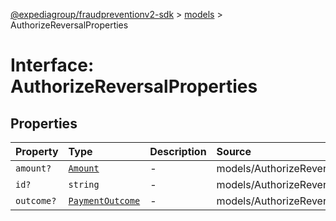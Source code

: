 [@expediagroup/fraudpreventionv2-sdk](../../index.md) > [models](../index.md) > AuthorizeReversalProperties

# Interface: AuthorizeReversalProperties

## Properties

| Property | Type | Description | Source |
| :------ | :------ | :------ | :------ |
| `amount?` | [`Amount`](../classes/Amount.md) | - | models/AuthorizeReversal.ts:56 |
| `id?` | `string` | - | models/AuthorizeReversal.ts:55 |
| `outcome?` | [`PaymentOutcome`](../classes/PaymentOutcome.md) | - | models/AuthorizeReversal.ts:57 |
